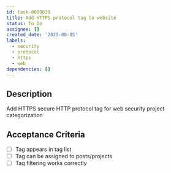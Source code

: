 ```yaml
---
id: task-0000838
title: Add HTTPS protocol tag to website
status: To Do
assignee: []
created_date: '2025-08-05'
labels:
  - security
  - protocol
  - https
  - web
dependencies: []
---
```


## Description

Add HTTPS secure HTTP protocol tag for web security project categorization

## Acceptance Criteria

- [ ] Tag appears in tag list
- [ ] Tag can be assigned to posts/projects
- [ ] Tag filtering works correctly
